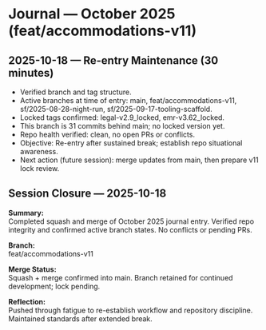 # Journal — October 2025 (feat/accommodations-v11)

## 2025-10-18 — Re-entry Maintenance (30 minutes)
- Verified branch and tag structure.
- Active branches at time of entry: main, feat/accommodations-v11, sf/2025-08-28-night-run, sf/2025-09-17-tooling-scaffold.
- Locked tags confirmed: legal-v2.9_locked, emr-v3.62_locked.
- This branch is 31 commits behind main; no locked version yet.
- Repo health verified: clean, no open PRs or conflicts.
- Objective: Re-entry after sustained break; establish repo situational awareness.
- Next action (future session): merge updates from main, then prepare v11 lock review.

## Session Closure — 2025-10-18

**Summary:**  
Completed squash and merge of October 2025 journal entry. Verified repo integrity and confirmed active branch states. No conflicts or pending PRs.

**Branch:**  
feat/accommodations-v11

**Merge Status:**  
Squash + merge confirmed into main. Branch retained for continued development; lock pending.

**Reflection:**  
Pushed through fatigue to re-establish workflow and repository discipline. Maintained standards after extended break.

